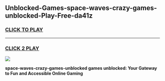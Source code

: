 
## Unblocked-Games-space-waves-crazy-games-unblocked-Play-Free-da41z
<h3>
<a href="https://premium76.site?title=space-waves-crazy-games-unblocked&ref=21A">CLICK TO PLAY</a></h3>
<hr>

<h3>
<a href="https://premium76.site?title=space-waves-crazy-games-unblocked&ref=21A">CLICK 2 PLAY</a>
  
</h3>

<a href="https://premium76.site?title=space-waves-crazy-games-unblocked&ref=21A"><img src="https://clearcache.store/games.png"></a>


**space-waves-crazy-games-unblocked games unblocked: Your Gateway to Fun and Accessible Online Gaming**
